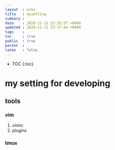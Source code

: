 ```yaml
---
layout  : wiki
title   : mysetting
summary : 
date    : 2020-11-11 23:35:37 +0900
updated : 2020-11-11 23:37:44 +0900
tags    : 
toc     : true
public  : true
parent  : 
latex   : false
---
```

* TOC
{:toc}


# my setting for developing 

## tools
### vim 
1. vimrc
2. plugins
### tmux
